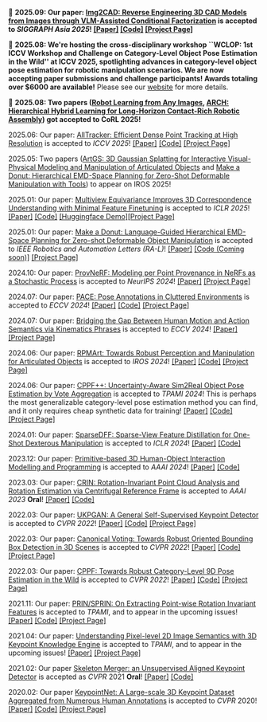 🎉 **2025.09: Our paper: <a href='https://arxiv.org/abs/2408.01437'>Img2CAD: Reverse Engineering 3D CAD Models from Images through VLM-Assisted Conditional Factorization</a> is accepted to <i>SIGGRAPH Asia 2025</i>! <a href='https://arxiv.org/pdf/2408.01437'>[Paper]</a> <a href='https://github.com/qq456cvb/Img2CAD'>[Code]</a> <a href='/projects/img2cad'>[Project Page]</a>**

🎉 **2025.08: We're hosting the cross-disciplinary workshop ``WCLOP: 1st ICCV Workshop and Challenge on Category-Level Object Pose Estimation in the Wild'' at ICCV 2025, spotlighting advances in category-level object pose estimation for robotic manipulation scenarios. We are now accepting paper submissions and challenge participants! Awards totaling over $6000 are available!** Please see our <a href='https://wclop.github.io/'>website</a> for more details.

🎉 **2025.08: Two papers (<a href='https://www.arxiv.org/abs/2509.22970'>Robot Learning from Any Images</a>, <a href='https://arxiv.org/abs/2409.16451'>ARCH: Hierarchical Hybrid Learning for Long-Horizon Contact-Rich Robotic Assembly</a>) got accepted to CoRL 2025!**

2025.06: Our paper: <a href='https://arxiv.org/abs/2506.07310'>AllTracker: Efficient Dense Point Tracking at High Resolution</a> is accepted to <i>ICCV 2025</i>! <a href='https://arxiv.org/pdf/2506.07310'>[Paper]</a> <a href='https://github.com/aharley/alltracker'>[Code]</a> <a href='https://alltracker.github.io/'>[Project Page]</a>

2025.05: Two papers (<a href='https://sites.google.com/view/artgs/home'>ArtGS: 3D Gaussian Splatting for Interactive Visual-Physical Modeling and Manipulation of Articulated Objects</a> and <a href='https://qq456cvb.github.io/projects/donut'>Make a Donut: Hierarchical EMD-Space Planning for Zero-Shot Deformable Manipulation with Tools</a>) to appear on IROS 2025! 

2025.01: Our paper: <a href='https://arxiv.org/abs/2411.19458'>Multiview Equivariance Improves 3D Correspondence Understanding with Minimal Feature Finetuning</a> is accepted to <i>ICLR 2025</i>! <a href='https://arxiv.org/pdf/2411.19458'>[Paper]</a> <a href='https://github.com/qq456cvb/3DCorrEnhance'>[Code]</a> <a href='https://huggingface.co/spaces/qq456cvb/3DCorrEnhance'>[Huggingface Demo]</a><a href='https://qq456cvb.github.io/3DCorrEnhance'>[Project Page]</a>

2025.01: Our paper: <a href='https://arxiv.org/abs/2311.02787'>Make a Donut: Language-Guided Hierarchical EMD-Space Planning for Zero-shot Deformable Object Manipulation</a> is accepted to <i>IEEE Robotics and Automation Letters (RA-L)</i>! <a href='https://arxiv.org/pdf/2311.02787'>[Paper]</a> <a href='#'>[Code (Coming soon)]</a> <a href='/projects/donut'>[Project Page]</a>

2024.10: Our paper: <a href='https://arxiv.org/abs/2401.08140'>ProvNeRF: Modeling per Point Provenance in NeRFs as a Stochastic Process</a> is accepted to <i>NeurIPS 2024</i>! <a href='https://arxiv.org/pdf/2401.08140'>[Paper]</a> <a href='https://provnerf.github.io/'>[Project Page]</a>

2024.07: Our paper: <a href='https://arxiv.org/abs/2312.15130'>PACE: Pose Annotations in Cluttered Environments</a> is accepted to <i>ECCV 2024</i>! <a href='https://arxiv.org/pdf/2312.15130'>[Paper]</a> <a href='https://github.com/qq456cvb/PACE'>[Code]</a> <a href='/projects/pace'>[Project Page]</a>

2024.07: Our paper: <a href='https://arxiv.org/abs/2310.04189'>Bridging the Gap Between Human Motion and Action Semantics via Kinematics Phrases</a> is accepted to <i>ECCV 2024</i>! <a href='https://arxiv.org/pdf/2310.04189'>[Paper]</a> <a href='https://foruck.github.io/KP/'>[Project Page]</a>

2024.06: Our paper: <a href='https://arxiv.org/abs/2403.16023'>RPMArt: Towards Robust Perception and Manipulation for Articulated Objects</a> is accepted to <i>IROS 2024</i>! <a href='https://arxiv.org/pdf/2403.16023'>[Paper]</a> <a href='https://github.com/R-PMArt/rpmart'>[Code]</a> <a href='https://r-pmart.github.io/'>[Project Page]</a>

2024.06: Our paper: <a href='https://arxiv.org/abs/2211.13398'>CPPF++: Uncertainty-Aware Sim2Real Object Pose Estimation by Vote Aggregation</a> is accepted to <i>TPAMI 2024</i>! This is perhaps the most generalizable category-level pose estimation method you can find, and it only requires cheap synthetic data for training! <a href='https://arxiv.org/abs/2211.13398'>[Paper]</a> <a href='https://github.com/qq456cvb/CPPF2'>[Code]</a> <a href='/projects/cppf++'>[Project Page]</a>

2024.01: Our paper: <a href='https://arxiv.org/abs/2310.16838'>SparseDFF: Sparse-View Feature Distillation for One-Shot Dexterous Manipulation</a> is accepted to <i>ICLR 2024</i>! <a href='https://arxiv.org/abs/2310.16838'>[Paper]</a> <a href='https://halowangqx.github.io/SparseDFF'>[Code]</a>

2023.12: Our paper: <a href='https://arxiv.org/abs/2312.10714'>Primitive-based 3D Human-Object Interaction Modelling and Programming</a> is accepted to <i>AAAI 2024</i>! <a href='https://arxiv.org/abs/2312.10714'>[Paper]</a> <a href='https://mvig-rhos.com/p3haoi'>[Code]</a>

2023.03: Our paper: <a href='https://arxiv.org/abs/2303.03101'>CRIN: Rotation-Invariant Point Cloud Analysis and Rotation Estimation via Centrifugal Reference Frame</a> is accepted to <i>AAAI 2023</i> <b>Oral</b>! <a href='hhttps://arxiv.org/abs/2303.03101'>[Paper]</a> <a href='https://github.com/yokinglou/CRIN'>[Code]</a>

2022.03: Our paper: <a href='https://arxiv.org/abs/2011.11974'>UKPGAN: A General Self-Supervised Keypoint Detector</a> is accepted to <i>CVPR 2022</i>! <a href='https://arxiv.org/abs/2011.11974'>[Paper]</a> <a href='https://github.com/qq456cvb/UKPGAN'>[Code]</a> <a href='/projects/ukpgan'>[Project Page]</a>

2022.03: Our paper: <a href='https://arxiv.org/abs/2011.12001'>Canonical Voting: Towards Robust Oriented Bounding Box Detection in 3D Scenes</a> is accepted to <i>CVPR 2022</i>! <a href='https://arxiv.org/abs/2011.12001'>[Paper]</a> <a href='https://github.com/qq456cvb/CanonicalVoting'>[Code]</a> <a href='/projects/canonical-voting'>[Project Page]</a>

2022.03: Our paper: <a href='https://arxiv.org/abs/2203.03089'>CPPF: Towards Robust Category-Level 9D Pose Estimation in the Wild</a> is accepted to <i>CVPR 2022</i>! <a href='https://arxiv.org/abs/2203.03089'>[Paper]</a> <a href='https://github.com/qq456cvb/CPPF'>[Code]</a> <a href='/projects/cppf'>[Project Page]</a>

2021.11: Our paper: <a href='https://arxiv.org/abs/2102.12093'>PRIN/SPRIN: On Extracting Point-wise Rotation Invariant Features</a> is accepted to <i>TPAMI</i>, and to appear in the upcoming issues! <a href='https://arxiv.org/abs/2102.12093'>[Paper]</a> <a href='https://github.com/qq456cvb/SPRIN'>[Code]</a> <a href='/sprin'>[Project Page]</a>

2021.04: Our paper: <a href='https://arxiv.org/abs/2111.10817'>Understanding Pixel-level 2D Image Semantics with 3D Keypoint Knowledge Engine</a> is accepted to <i>TPAMI</i>, and to appear in the upcoming issues! <a href='https://arxiv.org/abs/2111.10817'>[Paper]</a> <a href='/pixel-understanding'>[Project Page]</a>

2021.02: Our paper <a href='https://arxiv.org/abs/2103.10814.pdf'>Skeleton Merger: an Unsupervised Aligned Keypoint Detector</a> is accepted as <i>CVPR</i> 2021 <b>Oral</b>! <a href='https://arxiv.org/abs/2103.10814'>[Paper]</a> <a href='https://github.com/eliphatfs/SkeletonMerger'>[Code]</a>

<!-- 2020.06: Our code and full dataset for <a href='/keypointnet'>KeypointNet</a> are released on <a href='https://github.com/qq456cvb/KeypointNet'>Github</a>! -->

2020.02: Our paper <a href='https://arxiv.org/abs/2002.12687'>KeypointNet: A Large-scale 3D Keypoint Dataset Aggregated from Numerous Human Annotations</a> is accepted to <i>CVPR</i> 2020! <a href='https://arxiv.org/abs/2002.12687'>[Paper]</a> <a href='https://github.com/qq456cvb/KeypointNet'>[Code]</a> <a href='/keypointnet'>[Project Page]</a>